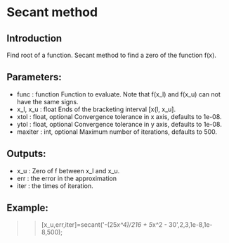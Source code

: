 # Secant method
## Introduction
Find root of a function.
Secant method to find a zero of the function f(x).
## Parameters:
* func : function
    Function to evaluate. Note that f(x_l) and f(x_u) can not have the same signs.
* x_l, x_u : float
    Ends of the bracketing interval [x{l, x_u].
* xtol : float, optional
    Convergence tolerance in x axis, defaults to 1e-08.
* ytol : float, optional
    Convergence tolerance in y axis, defaults to 1e-08.
* maxiter : int, optional
    Maximum number of iterations, defaults to 500.

## Outputs:
* x_u : Zero of f between x_l and x_u.
* err : the error in the approximation
* iter : the times of iteration.

## Example:
>> [x_u,err,iter]=secant('-(25*x^4)/216 + 5*x^2 - 30',2,3,1e-8,1e-8,500);

